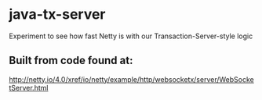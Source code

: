# java-tx-server
Experiment to see how fast Netty is with our Transaction-Server-style logic

## Built from code found at:

http://netty.io/4.0/xref/io/netty/example/http/websocketx/server/WebSocketServer.html
